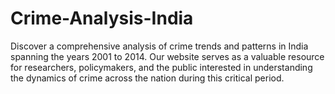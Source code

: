 # Crime-Analysis-India
Discover a comprehensive analysis of crime trends and patterns in India spanning the years 2001 to 2014. Our website serves as a valuable resource for researchers, policymakers, and the public interested in understanding the dynamics of crime across the nation during this critical period.
